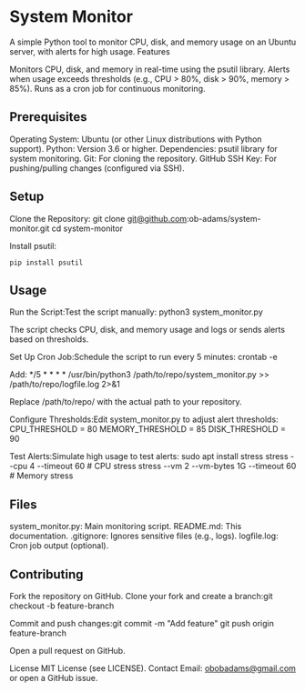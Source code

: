 # System Monitor
A simple Python tool to monitor CPU, disk, and memory usage on an Ubuntu server, with alerts for high usage.
Features

Monitors CPU, disk, and memory in real-time using the psutil library.
Alerts when usage exceeds thresholds (e.g., CPU > 80%, disk > 90%, memory > 85%).
Runs as a cron job for continuous monitoring.

## Prerequisites

Operating System: Ubuntu (or other Linux distributions with Python support).
Python: Version 3.6 or higher.
Dependencies: psutil library for system monitoring.
Git: For cloning the repository.
GitHub SSH Key: For pushing/pulling changes (configured via SSH).

## Setup

Clone the Repository:
git clone git@github.com:ob-adams/system-monitor.git
cd system-monitor

Install psutil:
```
pip install psutil
```

## Usage

Run the Script:Test the script manually:
python3 system_monitor.py

The script checks CPU, disk, and memory usage and logs or sends alerts based on thresholds.

Set Up Cron Job:Schedule the script to run every 5 minutes:
crontab -e

Add:
*/5 * * * * /usr/bin/python3 /path/to/repo/system_monitor.py >> /path/to/repo/logfile.log 2>&1

Replace /path/to/repo/ with the actual path to your repository.

Configure Thresholds:Edit system_monitor.py to adjust alert thresholds:
CPU_THRESHOLD = 80
MEMORY_THRESHOLD = 85
DISK_THRESHOLD = 90

Test Alerts:Simulate high usage to test alerts:
sudo apt install stress
stress --cpu 4 --timeout 60  # CPU stress
stress --vm 2 --vm-bytes 1G --timeout 60  # Memory stress

## Files

system_monitor.py: Main monitoring script.
README.md: This documentation.
.gitignore: Ignores sensitive files (e.g., logs).
logfile.log: Cron job output (optional).

## Contributing

Fork the repository on GitHub.
Clone your fork and create a branch:git checkout -b feature-branch


Commit and push changes:git commit -m "Add feature"
git push origin feature-branch


Open a pull request on GitHub.

License
MIT License (see LICENSE).
Contact
Email: obobadams@gmail.com or open a GitHub issue.
